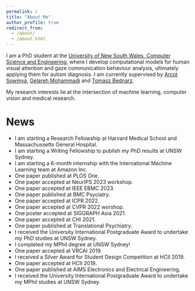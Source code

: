 ```yaml
---
permalink: /
title: "About Me"
author_profile: true
redirect_from: 
  - /about/
  - /about.html
---
```

I am a PhD student at the [University of New South Wales, Computer Science and Engineering](https://www.unsw.edu.au/engineering/our-schools/computer-science-and-engineering), where I develop computational models for human visual attention and gaze communication behaviour analysis, ultimately applying them for autism diagnosis.
I am currently supervised by [Arcot Sowmya](https://research.unsw.edu.au/people/professor-arcot-sowmya), [Gelareh Mohammadi](https://www.gelarehmohammadi.com/Home.html) and [Tomasz Bednarz](https://tomaszbednarz.net/).

My research interests lie at the intersection of machine learning, computer vision and medical research.

News
======
- I am starting a Research Fellowship at Harvard Medical School and Massachussetts General Hospital.
- I am starting a Writing Fellowship to publish my PhD results at UNSW Sydney.
- I am starting a 6-month internship with the International Machine Learning team at Amazon Inc.
- One paper published at PLOS One.
- One paper accepted at NeurIPS 2023 workshop.
- One paper accepted at IEEE EBMC 2023.
- One paper published at BMC Psyciatry.
- One paper accepted at ICPR 2022.
- One paper accepted at CVPR 2022 worshop.
- One poster accepted at SIGGRAPH Asia 2021.
- One paper accepted at CHI 2021.
- One paper published at Translational Psychiatry.
- I received the University International Postgraduate Award to undertake my PhD studies at UNSW Sydney.
- I completed my MPhil degree at UNSW Sydney!
- One paper accepted at VRCAI 2019.
- I received a Silver Award for Student Design Competition at HCII 2019.
- One paper accepted at HCII 2019.
- One paper published at AIMS Electronics and Electrical Engineering.
- I received the University International Postgraduate Award to undertake my MPhil studies at UNSW Sydney.



